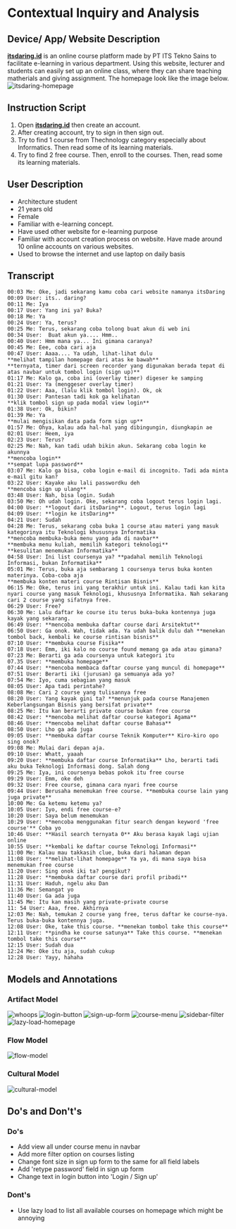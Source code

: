 # Contextual Inquiry and Analysis
## Device/ App/ Website Description
[**itsdaring.id**](https://itsdaring.id/) is an online course platform made by PT ITS Tekno Sains to facilitate e-learning in various department. Using this website, lecturer and students can easily set up an online class, where they can share teaching matherials and giving assignment. The homepage look like the image below.
![itsdaring-homepage](img/itsdaring_homepage.png)
## Instruction Script
1. Open [**itsdaring.id**](https://itsdaring.id/) then create an account.
2. After creating account, try to sign in then sign out.
3. Try to find 1 course from Thechnology category especially about Informatics. Then read some of its learning materials.
4. Try to find 2 free course. Then, enroll to the courses. Then, read some its learning materials.
## User Description
- Architecture student
- 21 years old
- Female
- Familiar with e-learning concept.
- Have used other website for e-learning purpose
- Familiar with account creation process on website. Have made around 10 online accounts on various websites.
- Used to browse the internet and use laptop on daily basis
## Transcript
```
00:03 Me: Oke, jadi sekarang kamu coba cari website namanya itsDaring
00:09 User: its.. daring?
00:11 Me: Iya
00:17 User: Yang ini ya? Buka?
00:18 Me: Ya
00:24 User: Ya, terus?
00:25 Me: Terus, sekarang coba tolong buat akun di web ini
00:34 User:  Buat akun ya.... Hmm..
00:40 User: Hmm mana ya... Ini gimana caranya?
00:45 Me: Eee, coba cari aja
00:47 User: Aaaa.... Ya udah, lihat-lihat dulu
**melihat tampilan homepage dari atas ke bawah**
**ternyata, timer dari screen recorder yang digunakan berada tepat di atas navbar untuk tombol login (sign up)**
01:17 Me: Kalo ga, coba ini (overlay timer) digeser ke samping
01:21 User: Ya (menggeser overlay timer)
01:22 User: Aaa, (lalu klik tombol login). Ok, ok
01:30 User: Pantesan tadi kok ga kelihatan
**klik tombol sign up pada modal view login**
01:38 User: Ok, bikin?
01:39 Me: Ya
**mulai mengisikan data pada form sign up**
01:57 Me: Ohya, kalau ada hal-hal yang dibingungin, diungkapin ae
02:01 User: Heem, iya
02:23 User: Terus?
02:25 Me: Nah, kan tadi udah bikin akun. Sekarang coba login ke akunnya
**mencoba login**
**sempat lupa password**
03:07 Me: Kalo ga bisa, coba login e-mail di incognito. Tadi ada minta e-mail gitu kan?
03:22 User: Kayake aku lali passwordku deh
**mencoba sign up ulang**
03:48 User: Nah, bisa login. Sudah
03:50 Me: Oh udah login. Oke, sekarang coba logout terus login lagi.
04:00 User: **logout dari itsDaring**. Logout, terus login lagi
04:09 User: **login ke itsDaring**
04:21 User: Sudah
04:28 Me: Terus, sekarang coba buka 1 course atau materi yang masuk kategorinya itu Teknologi khususnya Informatika
**mencoba membuka-buka menu yang ada di navbar**
**membuka menu kuliah, memilih kategori teknologi**
**kesulitan menemukan Informatika**
04:58 User: Ini list coursenya ya? **padahal memilih Teknologi Informasi, bukan Informatika**
05:01 Me: Terus, buka aja sembarang 1 coursenya terus buka konten materinya. Coba-coba aja
**membuka konten materi course Rintisan Bisnis**
06:15 Me: Oke, terus ini yang terakhir untuk ini. Kalau tadi kan kita nyari course yang masuk Teknologi, khususnya Informatika. Nah sekarang cari 2 course yang sifatnya free.
06:29 User: Free?
06:30 Me: Lalu daftar ke course itu terus buka-buka kontennya juga kayak yang sekarang.
06:49 User: **mencoba membuka daftar course dari Arsitektut**
06:50 User: Ga onok. Wah, tidak ada. Ya udah balik dulu dah **menekan tombol back, kembali ke course rintisan bisnis**
07:10 User: **membuka course Fisika**
07:18 User: Emm, iki kalo no course found memang ga ada atau gimana?
07:23 Me: Berarti ga ada coursenya untuk kategori itu
07.35 User: **membuka homepage**
07:44 User: **mencoba membaca daftar course yang muncul di homepage**
07:51 User: Berarti iki (jurusan) ga semuanya ada yo?
07:54 Me: Iyo, cuma sebagian yang masuk
08:05 User: Apa tadi perintahe?
08:08 Me: Cari 2 course yang tulisannya free
08:20 User: Yang kayak gini ta? **menunjuk pada course Manajemen Keberlangsungan Bisnis yang bersifat private**
08:25 Me: Itu kan berarti private course bukan free course
08:42 User: **mencoba melihat daftar course kategori Agama**
08:46 User: **mencoba melihat daftar course Bahasa**
08:50 User: Lho ga ada juga
09:05 User: **membuka daftar course Teknik Komputer** Kiro-kiro opo sing onok?
09:08 Me: Mulai dari depan aja.
09:10 User: Whatt, yaaah
09:20 User: **membuka daftar course Informatika** Lho, berarti tadi aku buka Teknologi Informasi dong. Salah dong
09:25 Me: Iya, ini coursenya bebas pokok itu free course
09:29 User: Emm, oke deh
09:32 User: Free course, gimana cara nyari free course
09:44 User: Berusaha menemukan free course. **membuka course lain yang juga private**
10:00 Me: Ga ketemu ketemu ya?
10:05 User: Iyo, endi free course-e?
10:20 User: Saya belum menemukan
10:29 User: **mencoba menggunakan fitur search dengan keyword 'free course'** Coba yo
10:46 User: **Hasil search ternyata 0** Aku berasa kayak lagi ujian online
10:55 User: **kembali ke daftar course Teknologi Informasi**
11:00 Me: Kalau mau takkasih clue, buka dari halaman depan
11:08 User: **melihat-lihat homepage** Ya ya, di mana saya bisa menemukan free course
11:20 User: Sing onok iki ta? pengikut?
11:28 User: **membuka daftar course dari profil pribadi**
11:31 User: Haduh, ngelu aku Dan
11:36 Me: Semangat yo
11:40 User: Ga ada juga
11:45 Me: Itu kan masih yang private-private course
11: 54 User: Aaa, free. Akhirnya
12:03 Me: Nah, temukan 2 course yang free, terus daftar ke course-nya. Terus buka-buka kontennya juga.
12:08 User: Oke, take this course. **menekan tombol take this course**
12:11 User: **pindha ke course satunya** Take this course. **menekan tombol take this course**
12:15 User: Sudah dua
12:24 Me: Oke itu aja, sudah cukup
12:28 User: Yayy, hahaha
```

## Models and Annotations
### Artifact Model
![whoops](img/overlay_screen.jpg)
![login-button](img/login_button.jpg)
![sign-up-form](img/sign_up_form.jpg)
![course-menu](img/course_menu.jpg)
![sidebar-filter](img/sidebar.jpg)
![lazy-load-homepage](img/lazy_load.jpg)
### Flow Model
![flow-model](img/flow_model.jpg)
### Cultural Model
![cultural-model](img/cultural_model.jpg)
## Do's and Don't's
### Do's
- Add view all under course menu in navbar
- Add more filter option on courses listing
- Change font size in sign up form to the same for all field labels
- Add 'retype password' field in sign up form
- Change text in login button into 'Login / Sign up'
### Dont's
- Use lazy load to list all available courses on homepage which might be annoying
